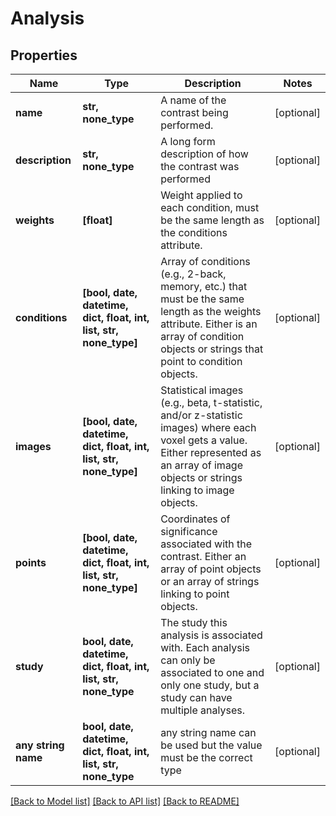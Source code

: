 # Analysis


## Properties
Name | Type | Description | Notes
------------ | ------------- | ------------- | -------------
**name** | **str, none_type** | A name of the contrast being performed. | [optional] 
**description** | **str, none_type** | A long form description of how the contrast was performed | [optional] 
**weights** | **[float]** | Weight applied to each condition, must be the same length as the conditions attribute. | [optional] 
**conditions** | **[bool, date, datetime, dict, float, int, list, str, none_type]** | Array of conditions (e.g., 2-back, memory, etc.) that must be the same length as the weights attribute. Either is an array of condition objects or strings that point to condition objects. | [optional] 
**images** | **[bool, date, datetime, dict, float, int, list, str, none_type]** | Statistical images (e.g., beta, t-statistic, and/or z-statistic images) where each voxel gets a value. Either represented as an array of image objects or strings linking to image objects. | [optional] 
**points** | **[bool, date, datetime, dict, float, int, list, str, none_type]** | Coordinates of significance associated with the contrast. Either an array of point objects or an array of strings linking to point objects. | [optional] 
**study** | **bool, date, datetime, dict, float, int, list, str, none_type** | The study this analysis is associated with. Each analysis can only be associated to one and only one study, but a study can have multiple analyses. | [optional] 
**any string name** | **bool, date, datetime, dict, float, int, list, str, none_type** | any string name can be used but the value must be the correct type | [optional]

[[Back to Model list]](../README.md#documentation-for-models) [[Back to API list]](../README.md#documentation-for-api-endpoints) [[Back to README]](../README.md)


